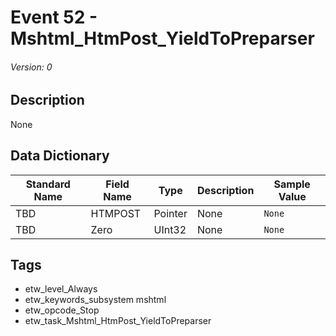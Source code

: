 # Event 52 - Mshtml_HtmPost_YieldToPreparser
###### Version: 0

## Description
None

## Data Dictionary
|Standard Name|Field Name|Type|Description|Sample Value|
|---|---|---|---|---|
|TBD|HTMPOST|Pointer|None|`None`|
|TBD|Zero|UInt32|None|`None`|

## Tags
* etw_level_Always
* etw_keywords_subsystem mshtml
* etw_opcode_Stop
* etw_task_Mshtml_HtmPost_YieldToPreparser